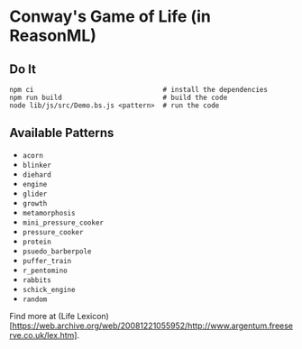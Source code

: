 # Conway's Game of Life (in ReasonML)

## Do It
```
npm ci                                # install the dependencies
npm run build                         # build the code
node lib/js/src/Demo.bs.js <pattern>  # run the code
```

## Available Patterns

  * `acorn`
  * `blinker`
  * `diehard`
  * `engine`
  * `glider`
  * `growth`
  * `metamorphosis`
  * `mini_pressure_cooker`
  * `pressure_cooker`
  * `protein`
  * `psuedo_barberpole`
  * `puffer_train`
  * `r_pentomino`
  * `rabbits`
  * `schick_engine`
  * `random`

Find more at (Life Lexicon)[https://web.archive.org/web/20081221055952/http://www.argentum.freeserve.co.uk/lex.htm].

